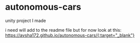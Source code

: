 # autonomous-cars
unity project I made

i need will add to the readme file but for now look at this:
https://avsha172.github.io/autonomous-cars/{:target="_blank"}
